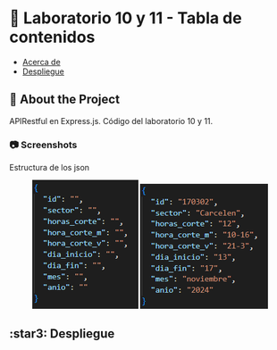 <!-- Table of Contents -->
# :notebook_with_decorative_cover: Laboratorio 10 y 11 - Tabla de contenidos

- [Acerca de](#star2-about-the-project)
- [Despliegue](#star3-despliegue)

<!-- About the Project -->
## :star2: About the Project
APIRestful en Express.js. Código del laboratorio 10 y 11.

<!-- Screenshots -->
### :camera: Screenshots
Estructura de los json
<div align="center"> 
  <img src="Imagenes\Captura.PNG" alt="screenshot" />
  <img src="Imagenes\ejemplo.PNG" alt="screenshot" />
</div>

## :star3: Despliegue
